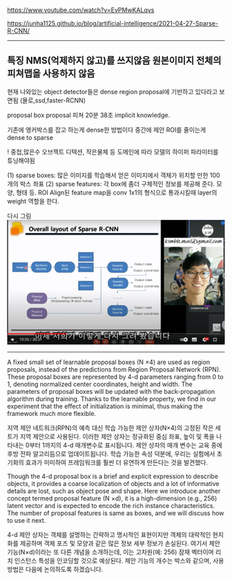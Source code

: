 https://www.youtube.com/watch?v=EvPMwKALqvs


https://junha1125.github.io/blog/artificial-intelligence/2021-04-27-Sparse-R-CNN/


-----------------------
특징
NMS(억제하지 않고)를 쓰지않음
원본이미지 전체의 피쳐맵을 사용하지 않음
------------------------------------
현재 나와있는 object detector들은 dense region proposal에 기반하고 있다라고 보면됨
(욜로,ssd,faster-RCNN)



proposal box
proposal 피쳐 20분 38초 implicit knowledge.



기존에 앵커박스를 잡고 하는게 dense한 방법이다
중간에 제안 ROI를 줄이는게  dense to sparse


! 중첩,많은수 오브젝트 디텍션, 작은물체 등 도메인에 따라 모델의 하이퍼 파라미터를 튜닝해야됨 

(1) sparse boxes: 많은 이미지를 학습해서 얻은 이미지에서 객체가 위치할 만한 100개의 박스 좌표
(2) sparse features: 각 box에 좀더 구체적인 정보를 제공해 준다. 모양, 형태 등. ROI Align된 feature map을 conv 1x1의 형식으로 통과시킬때 layer의 weight 역할을 한다.

다시 그림
![](../%EC%9D%B4%EB%AF%B8%EC%A7%80/%EB%85%BC%EB%AC%B8/Sparse%20R%20-CNN/Screenshot%20from%202022-08-10%2010-50-30.png)






-------------------------
A fixed small set of learnable proposal boxes (N ×4) are used as region proposals, instead of the predictions from Region Proposal Network (RPN). These proposal boxes are represented by 4-d parameters ranging from 0 to 1, denoting normalized center coordinates, height and width. The parameters of proposal boxes will be updated with the back-propagation algorithm during training. Thanks to the learnable property, we find in our experiment that the effect of initialization is minimal, thus making the framework much more flexible.

지역 제안 네트워크(RPN)의 예측 대신 학습 가능한 제안 상자(N×4)의 고정된 작은 세트가 지역 제안으로 사용된다. 이러한 제안 상자는 정규화된 중심 좌표, 높이 및 폭을 나타내는 0부터 1까지의 4-d 매개변수로 표시됩니다. 제안 상자의 매개 변수는 교육 중에 후방 전파 알고리듬으로 업데이트됩니다. 학습 가능한 속성 덕분에, 우리는 실험에서 초기화의 효과가 미미하여 프레임워크를 훨씬 더 유연하게 만든다는 것을 발견했다.



Though the 4-d proposal box is a brief and explicit expression to describe objects, it provides a coarse localization of objects and a lot of informative details are lost, such as object pose and shape. Here we introduce another concept termed proposal feature (N ×d), it is a high-dimension (e.g., 256) latent vector and is expected to encode the rich instance characteristics. The number of proposal features is same as boxes, and we will discuss how to use it next.

4-d 제안 상자는 객체를 설명하는 간략하고 명시적인 표현이지만 객체의 대략적인 현지화를 제공하며 객체 포즈 및 모양과 같은 많은 정보 세부 정보가 손실된다. 여기서 제안 기능(N×d)이라는 또 다른 개념을 소개하는데, 이는 고차원(예: 256) 잠재 벡터이며 리치 인스턴스 특성을 인코딩할 것으로 예상된다. 제안 기능의 개수는 박스와 같으며, 사용 방법은 다음에 논의하도록 하겠습니다.














